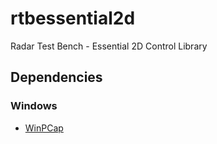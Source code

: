 # rtbessential2d
Radar Test Bench - Essential 2D Control Library

## Dependencies

### Windows
- [WinPCap](https://www.winpcap.org/)